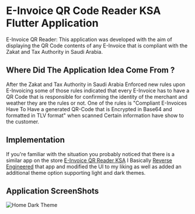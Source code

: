 # E-Invoice QR Code Reader KSA Flutter Application

E-Invoice QR Reader: This application was developed with the aim of displaying the QR Code contents of any E-Invoice that is compliant with the Zakat and Tax Authority in Saudi Arabia.

## Where Did The Application Idea Come From ?
After the Zakat and Tax Authority in Saudi Arabia Enforced new rules upon E-Invoicing some of those rules indicated that every E-Invoice has to have a QR Code that is responsible for confirming the identity of the merchant and weather they are the rules or not.
One of the rules is "Compliant E-Invoices Have To Have a generated QR-Code that is Encrypted in Base64 and formatted in TLV format" when scanned Certain information have show to the customer.

## Implementation

If you're familiar with the situation you probably noticed that there is a similar app on the store [E-Invoice QR Reader KSA](https://play.google.com/store/apps/details?id=com.posbankbh.einvoiceqrreader) I Basically [Reverse Engineered](https://en.wikipedia.org/wiki/Reverse_engineering) that app and modified the UI to my liking as well as added an additional theme option supporting light and dark themes.

## Application ScreenShots

![Home Dark Theme]()